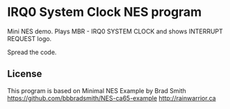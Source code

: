 # IRQ0 System Clock NES program

Mini NES demo. Plays MBR - IRQ0 SYSTEM CLOCK and shows INTERRUPT REQUEST logo.

Spread the code.

## License
This program is based on Minimal NES Example by Brad Smith
https://github.com/bbbradsmith/NES-ca65-example
http://rainwarrior.ca

